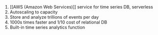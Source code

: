 1. [[AWS (Amazon Web Services)]] service for time series DB, serverless
2. Autoscaling to capacity
3. Store and analyze trillions of events per day
4. 1000s times faster and 1/10 cost of relational DB
5. Built-in time series analytics function